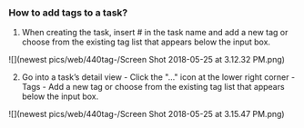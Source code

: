 ### How to add tags to a task?

1. When creating the task, insert # in the task name and add a new tag or choose from the existing tag list that appears below the input box.


![](newest pics/web/440tag-/Screen Shot 2018-05-25 at 3.12.32 PM.png)



2. Go into a task’s detail view - Click the "..." icon at the lower right corner - Tags - Add a new tag or choose from the existing tag list that appears below the input box.

![](newest pics/web/440tag-/Screen Shot 2018-05-25 at 3.15.47 PM.png)